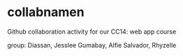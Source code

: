 # collabnamen
Github collaboration activity for our CC14: web app course

group:
Diassan, Jesslee
Gumabay, Alfie
Salvador, Rhyzelle
